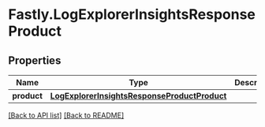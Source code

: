 # Fastly.LogExplorerInsightsResponseProduct

## Properties

Name | Type | Description | Notes
------------ | ------------- | ------------- | -------------
**product** | [**LogExplorerInsightsResponseProductProduct**](LogExplorerInsightsResponseProductProduct.md) |  | [optional] 


[[Back to API list]](../../README.md#endpoints) [[Back to README]](../../README.md)
